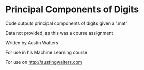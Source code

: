 Principal Components of Digits
=====

Code outputs principal components of digits given a '.mat'

Data not provided, as this was a course assignment

Written by Austin Walters

For use in his Machine Learning course

For use on http://austingwalters.com
